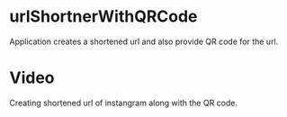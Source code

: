 # urlShortnerWithQRCode

Application creates a shortened url and also provide QR code for the url.

# Video

Creating shortened url of instangram along with the QR code.

